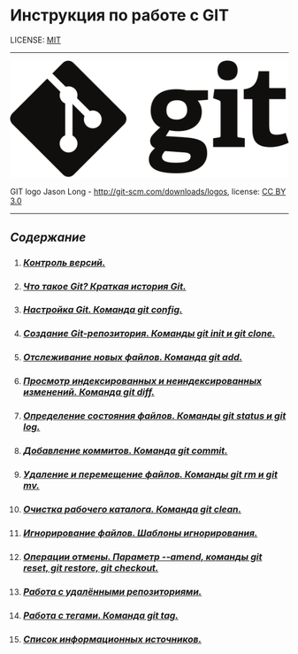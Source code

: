 # **Инструкция по работе с GIT** 

LICENSE: [MIT](./license.md)

---

![logo](./Git-logo-black.svg)

GIT logo Jason Long - http://git-scm.com/downloads/logos, 
license: [CC BY 3.0](https://creativecommons.org/licenses/by/3.0/deed.ru)

---

## __*Содержание*__
1. ### [*Контроль версий.*](./control_versions.md)
2. ### [*Что такое Git? Краткая история Git.*](./git_what_is_it.md)
3. ### [*Настройка Git. Команда git config.*](./setting.md)
4. ### [*Создание Git-репозитория. Команды git init и git clone.*](./create_git-repository.md)
5. ### [*Отслеживание новых файлов. Команда git add.*](./git_add.md)
6. ### [*Просмотр индексированных и неиндексированных изменений. Команда git diff.*](./git_diff.md)
7. ### [*Определение состояния файлов. Команды git status и git log.*](./git_status%26git_log.md)
8. ### [*Добавление коммитов. Команда git commit.*](./git_commit.md)
9. ### [*Удаление и перемещение файлов. Команды git rm и git mv.*](./git_rm%26git_mv.md)
10. ### [*Очистка рабочего каталога. Команда git clean.*](./git_clean.md)
11. ### [*Игнорирование файлов. Шаблоны игнорирования.*](./gitignore.md)
12. ### [*Операции отмены. Параметр --amend, команды git reset, git restore, git checkout.*](./git_reset%24git_restore.md)
13. ### [*Работа с удалёнными репозиториями.*](./working_with_remotes.md)
14. ### [*Работа с тегами. Команда git tag.*](./git_tag.md)
15. ### [*Список информационных источников.*](./sources_of_information.md)